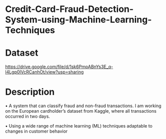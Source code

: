 # Credit-Card-Fraud-Detection-System-using-Machine-Learning-Techniques
# Dataset
https://drive.google.com/file/d/1sk6PmpABnYs3E_q-l4Lgp0IVcRCanhOt/view?usp=sharing
# Description
• A system that can classify fraud and non-fraud transactions. I am working on the European cardholder’s dataset from Kaggle, where all transactions occurred in two days.

• Using a wide range of machine learning (ML) techniques adaptable to changes in customer behavior

